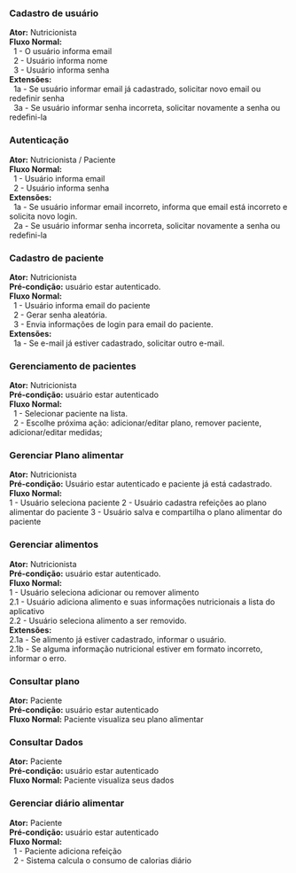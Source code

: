 ### Cadastro de usuário  
**Ator:** Nutricionista  
**Fluxo Normal:**  
&nbsp;&nbsp;1 - O usuário informa email  
&nbsp;&nbsp;2 - Usuário informa nome  
&nbsp;&nbsp;3 - Usuário informa senha  
**Extensões:**  
&nbsp;&nbsp;1a - Se usuário informar email já cadastrado, solicitar novo email ou redefinir senha  
&nbsp;&nbsp;3a - Se usuário informar senha incorreta, solicitar novamente a senha ou redefini-la  

### Autenticação  
**Ator:** Nutricionista / Paciente  
**Fluxo Normal:**  
&nbsp;&nbsp;1 - Usuário informa email  
&nbsp;&nbsp;2 - Usuário informa senha  
**Extensões:**  
&nbsp;&nbsp;1a - Se usuário informar email incorreto, informa que email está incorreto e solicita novo login.   
&nbsp;&nbsp;2a - Se usuário informar senha incorreta, solicitar novamente a senha ou redefini-la  

### Cadastro de paciente  
**Ator:** Nutricionista  
**Pré-condição:** usuário estar autenticado.  
**Fluxo Normal:**  
&nbsp;&nbsp;1 - Usuário informa email do paciente  
&nbsp;&nbsp;2 - Gerar senha aleatória.  
&nbsp;&nbsp;3 - Envia informações de login para email do paciente.  
**Extensões:**  
&nbsp;&nbsp;1a - Se e-mail já estiver cadastrado, solicitar outro e-mail.  

### Gerenciamento de pacientes  
**Ator:** Nutricionista  
**Pré-condição:** usuário estar autenticado  
**Fluxo Normal:**  
&nbsp;&nbsp;1 - Selecionar paciente na lista.  
&nbsp;&nbsp;2 - Escolhe próxima ação: adicionar/editar plano, remover paciente, adicionar/editar medidas;  

### Gerenciar Plano alimentar  
**Ator:** Nutricionista  
**Pré-condição:** Usuário estar autenticado e paciente já está cadastrado.  
**Fluxo Normal:**  
    1 - Usuário seleciona paciente
    2 - Usuário cadastra refeições ao plano alimentar do paciente
    3 - Usuário salva e compartilha o plano alimentar do paciente

### Gerenciar alimentos  
**Ator:** Nutricionista  
**Pré-condição:** usuário estar autenticado.  
**Fluxo Normal:**  
    1 - Usuário seleciona adicionar ou remover alimento  
    2.1 - Usuário adiciona alimento e suas informações nutricionais a lista do aplicativo  
    2.2 - Usuário seleciona alimento a ser removido.  
**Extensões:**  
    2.1a - Se alimento já estiver cadastrado, informar o usuário.  
    2.1b - Se alguma informação nutricional estiver em formato incorreto, informar o erro.  

### Consultar plano  
**Ator:** Paciente  
**Pré-condição:** usuário estar autenticado  
**Fluxo Normal:** Paciente visualiza seu plano alimentar  

### Consultar Dados  
**Ator:** Paciente  
**Pré-condição:** usuário estar autenticado  
**Fluxo Normal:** Paciente visualiza seus dados

### Gerenciar diário alimentar  
**Ator:** Paciente  
**Pré-condição:** usuário estar autenticado  
**Fluxo Normal:**  
&nbsp;&nbsp;1 - Paciente adiciona refeição  
&nbsp;&nbsp;2 - Sistema calcula o consumo de calorias diário
